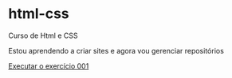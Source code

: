 # html-css
 Curso de Html e CSS    

 Estou aprendendo a criar sites e agora vou gerenciar repositórios

 <a href= "https://sososz.github.io/html-css/exercicios/ex001/index.html">Executar o exercício 001</a> 